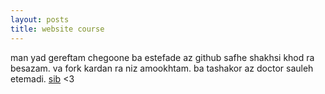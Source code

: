 ```yaml
---
layout: posts
title: website course
---
```


man yad gereftam chegoone ba estefade az github safhe shakhsi khod ra besazam. 
va fork kardan ra niz amookhtam. 
ba tashakor az doctor sauleh etemadi. 
<a href="(https://www.apple.com/)">sib</a>
<3
